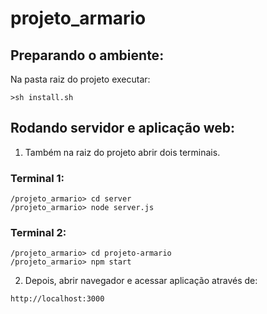 # projeto_armario

## Preparando o ambiente:
Na pasta raiz do projeto executar: 
```console
>sh install.sh
```

## Rodando servidor e aplicação web:
1. Também na raiz do projeto abrir dois terminais.

### Terminal 1:
```console
/projeto_armario> cd server
/projeto_armario> node server.js
```
### Terminal 2:
```console
/projeto_armario> cd projeto-armario
/projeto_armario> npm start
```

2. Depois, abrir navegador e acessar aplicação através de:
```
http://localhost:3000
```
